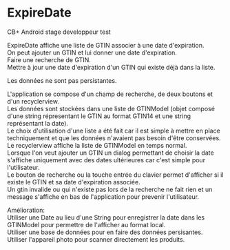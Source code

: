 # ExpireDate
CB+ Android stage developpeur test

ExpireDate affiche une liste de GTIN associer à une date d'expiration.  
On peut ajouter un GTIN et lui donner une date d'expiration.  
Faire une recherche de GTIN.  
Mettre à jour une date d'expiration d'un GTIN qui existe déjà dans la liste.  

Les données ne sont pas persistantes.


L'application se compose d'un champ de recherche, de deux boutons et d'un recyclerview.  
Les données sont stockées dans une liste de GTINModel (objet composé d'une string répresentant le GTIN au format GTIN14 et une string représentant la date).  
Le choix d'utilisation d'une liste a été fait car il est simple à mettre en place techniquement et que les données n'avaient pas besoin d'être conservées.  
Le recyclerview affiche la liste de GTINModel en temps normal.  
Lorsque l'on veut ajouter un GTIN un dialog permettant de choisir la date s'affiche uniquement avec des dates ultérieures car c'est simple pour l'utilisateur.  
Le bouton de recherche ou la touche entrée du clavier permet d'afficher si il existe le GTIN et sa date d'expiration associée.  
Un gtin invalide ou qui n'existe pas lors de la recherche ne fait rien et un message s'affiche en bas de l'application pour prevenir l'utilisateur.  

Amélioration:  
Utiliser une Date au lieu d'une String pour enregistrer la date dans les GTINModel pour permettre de l'afficher au format local.  
Utiliser une base de données pour en faire des données persisantes.  
Utiliser l'appareil photo pour scanner directement les produits.
